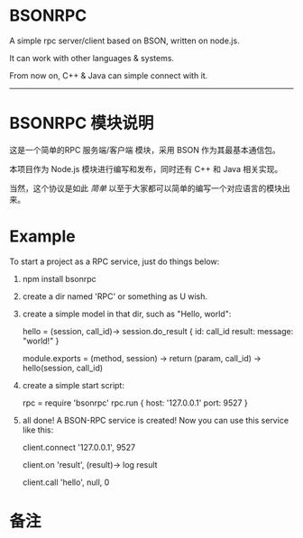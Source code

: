 BSONRPC
=======

A simple rpc server/client based on BSON, written on node.js.

It can work with other languages & systems.

From now on, C++ & Java can simple connect with it.

----

BSONRPC 模块说明
=======

这是一个简单的RPC 服务端/客户端 模块，采用 BSON 作为其最基本通信包。

本项目作为 Node.js 模块进行编写和发布，同时还有 C++ 和 Java 相关实现。

当然，这个协议是如此 *简单* 以至于大家都可以简单的编写一个对应语言的模块出来。

Example
=======

To start a project as a RPC service, just do things below:

1. npm install bsonrpc
2. create a dir named 'RPC' or something as U wish.
3. create a simple model in that dir, such as "Hello, world":

    hello = (session, call_id)->
      session.do_result {
        id: call_id
        result:
          message: "world!"
      }

    module.exports = (method, session) ->
      return (param, call_id) ->
        hello(session, call_id)

4. create a simple start script:

    rpc = require 'bsonrpc'
    rpc.run {
      host: '127.0.0.1'
      port: 9527
    }

5. all done! A BSON-RPC service is created! Now you can use this service like this:

    client.connect '127.0.0.1', 9527

    client.on 'result', (result)->
      log result

    client.call 'hello', null, 0



备注
=======

